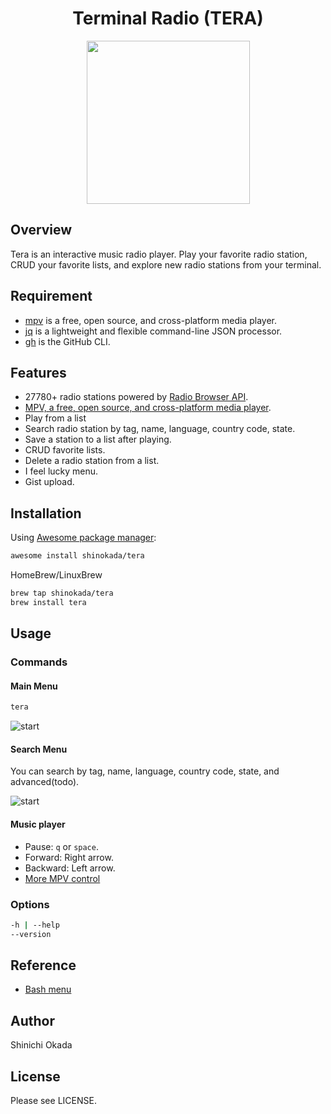 <h1  align="center">Terminal Radio (TERA)</h1>
<p align="center">
<img width="261" src="https://raw.githubusercontent.com/shinokada/tera/main/images/tera.png" />
</p>

## Overview

Tera is an interactive music radio player. Play your favorite radio station, CRUD your favorite lists, and explore new radio stations from your terminal.

## Requirement

- [mpv](https://mpv.io/) is a free, open source, and cross-platform media player.
- [jq](https://stedolan.github.io/jq/) is a lightweight and flexible command-line JSON processor.
- [gh](https://cli.github.com/) is the GitHub CLI.

## Features

- 27780+ radio stations powered by [Radio Browser API](https://de1.api.radio-browser.info/).
- [MPV, a free, open source, and cross-platform media player](https://mpv.io/).
- Play from a list
- Search radio station by tag, name, language, country code, state.
- Save a station to a list after playing.
- CRUD favorite lists.
- Delete a radio station from a list.
- I feel lucky menu.
- Gist upload.

## Installation

Using [Awesome package manager](https://github.com/shinokada/awesome):

```sh
awesome install shinokada/tera
```

HomeBrew/LinuxBrew

```sh
brew tap shinokada/tera
brew install tera
```

## Usage

### Commands

#### Main Menu

```sh
tera
```

![start](https://raw.githubusercontent.com/shinokada/tera/main/images/radio1.png)

#### Search Menu

You can search by tag, name, language, country code, state, and advanced(todo).

![start](https://raw.githubusercontent.com/shinokada/tera/main/images/searchmenu.png)

#### Music player

- Pause: `q` or `space`.
- Forward: Right arrow.
- Backward: Left arrow.
- [More MPV control](https://mpv.io/manual/master/)

### Options

```sh
-h | --help
--version
```

## Reference

- [Bash menu](https://devdojo.com/bobbyiliev/how-to-create-an-interactive-menu-in-bash)

## Author

Shinichi Okada

## License

Please see LICENSE.
